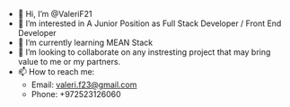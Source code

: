 - 👋 Hi, I’m @ValeriF21
- 👀 I’m interested in A Junior Position as Full Stack Developer / Front End Developer
- 🌱 I’m currently learning MEAN Stack
- 💞️ I’m looking to collaborate on any instresting project that may bring value to me or my partners.
- 📫 How to reach me:
  - Email: valeri.f23@gmail.com
  - Phone: +972523126060

<!---
ValeriF21/ValeriF21 is a ✨ special ✨ repository because its `README.md` (this file) appears on your GitHub profile.
You can click the Preview link to take a look at your changes.
--->
